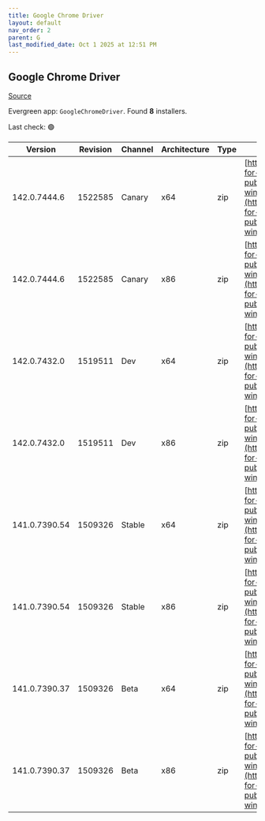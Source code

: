 ```yaml
---
title: Google Chrome Driver
layout: default
nav_order: 2
parent: G
last_modified_date: Oct 1 2025 at 12:51 PM
---
```


## Google Chrome Driver

[Source](https://googlechromelabs.github.io/chrome-for-testing/)

Evergreen app: `GoogleChromeDriver`. Found **8** installers.

Last check: 🟢

| Version       | Revision | Channel | Architecture | Type | URI                                                                                                                                                                                                        |
| ------------- | -------- | ------- | ------------ | ---- | ---------------------------------------------------------------------------------------------------------------------------------------------------------------------------------------------------------- |
| 142.0.7444.6  | 1522585  | Canary  | x64          | zip  | [https://storage.googleapis.com/chrome-for-testing-public/142.0.7444.6/win64/chromedriver-win64.zip](https://storage.googleapis.com/chrome-for-testing-public/142.0.7444.6/win64/chromedriver-win64.zip)   |
| 142.0.7444.6  | 1522585  | Canary  | x86          | zip  | [https://storage.googleapis.com/chrome-for-testing-public/142.0.7444.6/win32/chromedriver-win32.zip](https://storage.googleapis.com/chrome-for-testing-public/142.0.7444.6/win32/chromedriver-win32.zip)   |
| 142.0.7432.0  | 1519511  | Dev     | x64          | zip  | [https://storage.googleapis.com/chrome-for-testing-public/142.0.7432.0/win64/chromedriver-win64.zip](https://storage.googleapis.com/chrome-for-testing-public/142.0.7432.0/win64/chromedriver-win64.zip)   |
| 142.0.7432.0  | 1519511  | Dev     | x86          | zip  | [https://storage.googleapis.com/chrome-for-testing-public/142.0.7432.0/win32/chromedriver-win32.zip](https://storage.googleapis.com/chrome-for-testing-public/142.0.7432.0/win32/chromedriver-win32.zip)   |
| 141.0.7390.54 | 1509326  | Stable  | x64          | zip  | [https://storage.googleapis.com/chrome-for-testing-public/141.0.7390.54/win64/chromedriver-win64.zip](https://storage.googleapis.com/chrome-for-testing-public/141.0.7390.54/win64/chromedriver-win64.zip) |
| 141.0.7390.54 | 1509326  | Stable  | x86          | zip  | [https://storage.googleapis.com/chrome-for-testing-public/141.0.7390.54/win32/chromedriver-win32.zip](https://storage.googleapis.com/chrome-for-testing-public/141.0.7390.54/win32/chromedriver-win32.zip) |
| 141.0.7390.37 | 1509326  | Beta    | x64          | zip  | [https://storage.googleapis.com/chrome-for-testing-public/141.0.7390.37/win64/chromedriver-win64.zip](https://storage.googleapis.com/chrome-for-testing-public/141.0.7390.37/win64/chromedriver-win64.zip) |
| 141.0.7390.37 | 1509326  | Beta    | x86          | zip  | [https://storage.googleapis.com/chrome-for-testing-public/141.0.7390.37/win32/chromedriver-win32.zip](https://storage.googleapis.com/chrome-for-testing-public/141.0.7390.37/win32/chromedriver-win32.zip) |
